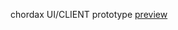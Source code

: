  chordax UI/CLIENT prototype [preview](https://www.figma.com/proto/igPxdFFQTW0KRhg7FAD5Gq/chordax?node-id=187-522&starting-point-node-id=187%3A522&show-proto-sidebar=1&content-scaling=responsive)